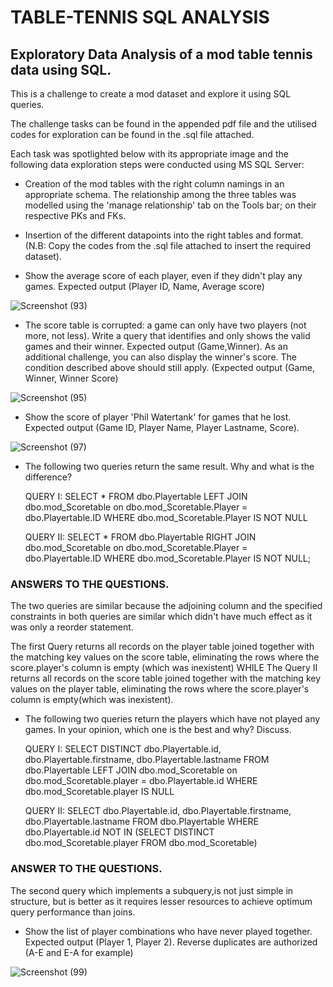 # TABLE-TENNIS SQL ANALYSIS



## Exploratory Data Analysis of a mod table tennis data using SQL.




This is a challenge to create a mod dataset and explore it using SQL queries. 


The challenge tasks can be found in the appended pdf file and the utilised codes for exploration can be found in the .sql file attached. 


Each task was spotlighted below with its appropriate image and the following data exploration steps were conducted using MS SQL Server:



- Creation of the mod tables with the right column namings in an appropriate schema. The relationship among the three tables was modelled using the 'manage relationship' tab on the Tools bar; on their respective PKs and FKs.

- Insertion of the different datapoints into the right tables and format. (N.B: Copy the codes from the .sql file attached to insert the required dataset).

- Show the average score of each player, even if they didn't play any games. Expected output (Player ID, Name, Average score) 





![Screenshot (93)](https://user-images.githubusercontent.com/112668327/201498856-6188cfdc-561d-4fc5-abab-eebfe9628bda.png)





- The score table is corrupted: a game can only have two players (not more, not less). Write a query that identifies and only shows the valid games and their winner. Expected output (Game,Winner). As an additional challenge, you can also display the winner's score. The condition described above should still apply. (Expected output (Game, Winner, Winner Score)





![Screenshot (95)](https://user-images.githubusercontent.com/112668327/201498980-067321ff-c56b-4c71-8262-741b8bec80d9.png)




- Show the score of player 'Phil Watertank' for games that he lost. Expected output (Game ID, Player Name, Player Lastname, Score).





![Screenshot (97)](https://user-images.githubusercontent.com/112668327/201499093-89333143-b053-4cf8-bb16-40c0101e4ecf.png)





- The following two queries return the same result. Why and what is the difference?

	QUERY I: 
			SELECT * FROM dbo.Playertable
			LEFT JOIN dbo.mod_Scoretable on dbo.mod_Scoretable.Player = dbo.Playertable.ID
			WHERE dbo.mod_Scoretable.Player IS NOT NULL

	QUERY II:
			SELECT * FROM dbo.Playertable
			RIGHT JOIN dbo.mod_Scoretable on dbo.mod_Scoretable.Player = dbo.Playertable.ID 
			WHERE dbo.mod_Scoretable.Player IS NOT NULL; 
			
### ANSWERS TO THE QUESTIONS.

 The two queries are similar because the adjoining column and the specified constraints in both queries are similar which didn't have much effect as it was only a reorder statement.

 The first Query returns all records on the player table joined together with the matching key values on the score table, eliminating the rows where the score.player's column is empty (which was inexistent) WHILE 
 The Query II returns all records on the score table joined together with the matching key values on the player table, eliminating the rows where the score.player's column is empty(which was inexistent).
 
 
 - The following two queries return the players which have not played any games. In your opinion, which one is the best and why? Discuss. 

	QUERY I:
			SELECT DISTINCT dbo.Playertable.id, dbo.Playertable.firstname, dbo.Playertable.lastname FROM dbo.Playertable
			LEFT JOIN dbo.mod_Scoretable on dbo.mod_Scoretable.player = dbo.Playertable.id
			WHERE dbo.mod_Scoretable.player IS NULL

	QUERY II:
			SELECT dbo.Playertable.id, dbo.Playertable.firstname, dbo.Playertable.lastname FROM dbo.Playertable
			WHERE dbo.Playertable.id NOT IN (SELECT DISTINCT dbo.mod_Scoretable.player FROM dbo.mod_Scoretable)

### ANSWER TO THE QUESTIONS.

 The second query which implements a subquery,is not just simple in structure, but is better as it requires lesser resources to achieve optimum query performance than joins.


- Show the list of player combinations who have never played together. Expected output (Player 1, Player 2). Reverse duplicates are authorized (A-E and E-A for example)





![Screenshot (99)](https://user-images.githubusercontent.com/112668327/201499379-a75b3df8-f569-49ba-ba77-8ca6e70c1268.png)

